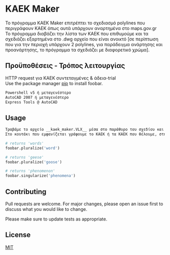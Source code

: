 # KAEK Maker

Το πρόγραμμα KAEK Maker επιτρέπτει το σχεδιασμό polylines που περιγράφουν ΚΑΕΚ όπως αυτά υπάρχουν αναρτημένα στο maps.gov.gr  
Το πρόγραμμα διαβάζει την λίστα των ΚΑΕΚ που επιθυμούμε και τα σχεδιάζει εξαρτημένα στο .dwg αρχείο που είναι ανοικτό [σε περίπτωση που για την περιοχή υπάρχουν 2 polylines, για παράδειγμα ανάρτησης και προανάρτησης, το πρόγραμμα τα σχεδιάζει με διαφορετικό χρώμα].

## Προϋποθέσεις - Τρόπος λειτουργίας

HTTP request για ΚΑΕΚ συντεταγμένες & άδεια-trial  
Use the package manager [pip](https://pip.pypa.io/en/stable/) to install foobar.

```bash
Powershell v5 ή μεταγενέστερο
AutoCAD 2007 ή μεταγενέστερο
Express Tools @ AutoCAD
```

## Usage

```python
Τραβάμε το αρχείο __kaek_maker.VLX__ μέσα στο παράθυρο του σχεδίου και πληκτρολογούμε km  
Στο κουτάκι που εμφανίζεται γράφουμε το ΚΑΕΚ ή τα ΚΑΕΚ που θέλουμε, στη δεύτερη περίπτωση χωρισμένα μεταξύ τους κόμμα (,)

# returns 'words'
foobar.pluralize('word')

# returns 'geese'
foobar.pluralize('goose')

# returns 'phenomenon'
foobar.singularize('phenomena')
```

## Contributing

Pull requests are welcome. For major changes, please open an issue first
to discuss what you would like to change.

Please make sure to update tests as appropriate.

## License

[MIT](https://choosealicense.com/licenses/mit/)
